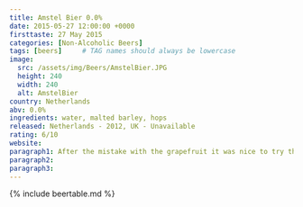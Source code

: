 ```yaml
---
title: Amstel Bier 0.0%
date: 2015-05-27 12:00:00 +0000
firsttaste: 27 May 2015
categories: [Non-Alcoholic Beers]
tags: [beers]     # TAG names should always be lowercase
image:
  src: /assets/img/Beers/AmstelBier.JPG
  height: 240
  width: 240
  alt: AmstelBier
country: Netherlands
abv: 0.0%
ingredients: water, malted barley, hops
released: Netherlands - 2012, UK - Unavailable
rating: 6/10
website: 
paragraph1: After the mistake with the grapefruit it was nice to try the actual Amstel Bier 0.0% which reminded me of the days in Greece where they would serve Amstel in an iced glass, unfortunately it wasn't the same as that but still tasted nice enough.
paragraph2: 
paragraph3: 
---
```

{% include beertable.md %}

